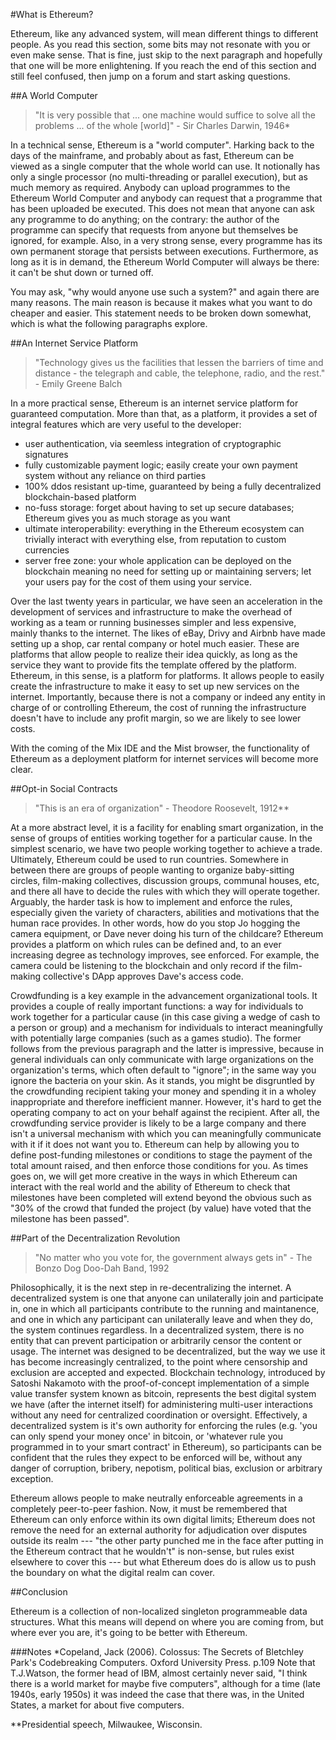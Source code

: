 
#What is Ethereum?

Ethereum, like any advanced system, will mean different things to different people. As you read this section, some bits may not resonate with you or even make sense. That is fine, just skip to the next paragraph and hopefully that one will be more enlightening. If you reach the end of this section and still feel confused, then jump on a forum and start asking questions.


##A World Computer

>"It is very possible that ... one machine would suffice to solve all the problems ... of the whole [world]" - Sir Charles Darwin, 1946*

In a technical sense, Ethereum is a "world computer". Harking back to the days of the mainframe, and probably about as fast, Ethereum can be viewed as a single computer that the whole world can use. It notionally has only a single processor (no multi-threading or parallel execution), but as much memory as required. Anybody can upload programmes to the Ethereum World Computer and anybody can request that a programme that has been uploaded be executed. This does not mean that anyone can ask any programme to do anything; on the contrary: the author of the programme can specify that requests from anyone but themselves be ignored, for example. Also, in a very strong sense, every programme has its own permanent storage that persists between executions. Furthermore, as long as it is in demand, the Ethereum World Computer will always be there: it can't be shut down or turned off.

You may ask, "why would anyone use such a system?" and again there are many reasons. The main reason is because it makes what you want to do cheaper and easier. This statement needs to be broken down somewhat, which is what the following paragraphs explore.


##An Internet Service Platform

>"Technology gives us the facilities that lessen the barriers of time and distance - the telegraph and cable, the telephone, radio, and the rest." - Emily Greene Balch

In a more practical sense, Ethereum is an internet service platform for guaranteed computation. More than that, as a platform, it provides a set of integral features which are very useful to the developer:

 * user authentication, via seemless integration of cryptographic signatures
 * fully customizable payment logic; easily create your own payment system without any reliance on third parties
 * 100% ddos resistant up-time, guaranteed by being a fully decentralized blockchain-based platform
 * no-fuss storage: forget about having to set up secure databases; Ethereum gives you as much storage as you want
 * ultimate interoperability: everything in the Ethereum ecosystem can trivially interact with everything else, from reputation to custom currencies 
 * server free zone: your whole application can be deployed on the blockchain meaning no need for setting up or maintaining servers; let your users pay for the cost of them using your service.

Over the last twenty years in particular, we have seen an acceleration in the development of services and infrastructure to make the overhead of working as a team or running businesses simpler and less expensive, mainly thanks to the internet. The likes of eBay, Drivy and Airbnb have made setting up a shop, car rental company or hotel much easier. These are platforms that allow people to realize their idea quickly, as long as the service they want to provide fits the template offered by the platform. Ethereum, in this sense, is a platform for platforms. It allows people to easily create the infrastructure to make it easy to set up new services on the internet. Importantly, because there is not a company or indeed any entity in charge of or controlling Ethereum, the cost of running the infrastructure doesn't have to include any profit margin, so we are likely to see lower costs.

With the coming of the Mix IDE and the Mist browser, the functionality of Ethereum as a deployment platform for internet services will become more clear.


##Opt-in Social Contracts 

> "This is an era of organization" - Theodore Roosevelt, 1912**

At a more abstract level, it is a facility for enabling smart organization, in the sense of groups of entities working together for a particular cause. In the simplest scenario, we have two people working together to achieve a trade. Ultimately, Ethereum could be used to run countries. Somewhere in between there are groups of people wanting to organize baby-sitting circles, film-making collectives, discussion groups, communal houses, etc, and there all have to decide the rules with which they will operate together. Arguably, the harder task is how to implement and enforce the rules, especially given the variety of characters, abilities and motivations that the human race provides. In other words, how do you stop Jo hogging the camera equipment, or Dave never doing his turn of the childcare? Ethereum provides a platform on which rules can be defined and, to an ever increasing degree as technology improves, see enforced. For example, the camera could be listening to the blockchain and only record if the film-making collective's DApp approves Dave's access code.

Crowdfunding is a key example in the advancement organizational tools. It provides a couple of really important functions: a way for individuals to work together for a particular cause (in this case giving a wedge of cash to a person or group) and a mechanism for individuals to interact meaningfully with potentially large companies (such as a games studio). The former follows from the previous paragraph and the latter is impressive, because in general individuals can only communicate with large organizations on the organization's terms, which often default to "ignore"; in the same way you ignore the bacteria on your skin. As it stands, you might be disgruntled by the crowdfunding recipient taking your money and spending it in a wholey inappropriate and therefore inefficient manner. However, it's hard to get the operating company to act on your behalf against the recipient. After all, the crowdfunding service provider is likely to be a large company and there isn't a universal mechanism with which you can meaningfully communicate with it if it does not want you to. Ethereum can help by allowing you to define post-funding milestones or conditions to stage the payment of the total amount raised, and then enforce those conditions for you. As times goes on, we will get more creative in the ways in which Ethereum can interact with the real world and the ability of Ethereum to check that milestones have been completed will extend beyond the obvious such as "30% of the crowd that funded the project (by value) have voted that the milestone has been passed".


##Part of the Decentralization Revolution

>"No matter who you vote for, the government always gets in" - The Bonzo Dog Doo-Dah Band, 1992

Philosophically, it is the next step in re-decentralizing the internet. A decentralized system is one that anyone can unilaterally join and participate in, one in which all participants contribute to the running and maintanence, and one in which any participant can unilaterally leave and when they do, the system continues regardless. In a decentralized system, there is no entity that can prevent participation or arbitrarily censor the content or usage. The internet was designed to be decentralized, but the way we use it has become increasingly centralized, to the point where censorship and exclusion are accepted and expected. Blockchain technology, introduced by Satoshi Nakamoto with the proof-of-concept implementation of a simple value transfer system known as bitcoin, represents the best digital system we have (after the internet itself) for administering multi-user interactions without any need for centralized coordination or oversight. Effectively, a decentralized system is it's own authority for enforcing the rules (e.g. 'you can only spend your money once' in bitcoin, or 'whatever rule you programmed in to your smart contract' in Ethereum), so participants can be confident that the rules they expect to be enforced will be, without any danger of corruption, bribery, nepotism, political bias, exclusion or arbitrary exception. 

Ethereum allows people to make neutrally enforceable agreements in a completely peer-to-peer fashion. Now, it must be remembered that Ethereum can only enforce within its own digital limits; Ethereum does not remove the need for an external authority for adjudication over disputes outside its realm --- "the other party punched me in the face after putting in the Ethereum contract that he wouldn't" is non-sense, but rules exist elsewhere to cover this --- but what Ethereum does do is allow us to push the boundary on what the digital realm can cover.


##Conclusion

Ethereum is a collection of non-localized singleton programmeable data structures. What this means will depend on where you are coming from, but where ever you are, it's going to be better with Ethereum.


###Notes
*Copeland, Jack (2006). Colossus: The Secrets of Bletchley Park's Codebreaking Computers. Oxford University Press. p.109
Note that T.J.Watson, the former head of IBM, almost certainly never said, "I think there is a world market for maybe five computers", although for a time (late 1940s, early 1950s) it was indeed the case that there was, in the United States, a market for about five computers. 

**Presidential speech, Milwaukee, Wisconsin.
